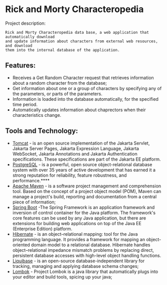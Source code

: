 # Rick and Morty Characteropedia

Project description:

    Rick and Morty Characteropedia data base, a web application that automatically download 
    and update information about characters from external web resources, and download 
    them into the internal database of the application.

## Features:
- Receives a Get Random Character request that retrieves information about a random character from the database;
- Get information about one or a group of characters by specifying any of the parameters, or parts of the parameters.
- Information is loaded into the database automatically, for the specified time period.
- Аutomatically updates information about chaprectors when their characteristics change.
  
## Tools and Technology:
- [Tomcat](https://tomcat.apache.org) - is an open source implementation of the Jakarta Servlet, 
Jakarta Server Pages, Jakarta Expression Language, Jakarta WebSocket, 
Jakarta Annotations and Jakarta Authentication specifications. 
These specifications are part of the Jakarta EE platform.
- [PostgreSQL]((https://www.postgresql.org)) - is a powerful, open source object-relational database system with over 35 years of active development that has earned it a strong reputation for reliability, feature robustness, and performance.****
- [Apache Maven](https://maven.apache.org) - is a software project management and comprehension tool. 
Based on the concept of a project object model (POM), Maven can manage a project's build, 
reporting and documentation from a central piece of information;
- [Spring Boot](https://en.wikipedia.org/wiki/Spring_Framework) -The Spring Framework is an application framework and inversion of control container for the Java platform. The framework's core features can be used by any Java application, but there are extensions for building web applications on top of the Java EE (Enterprise Edition) platform.
- [Hibernate](https://docs.oracle.com/javaee/7/api/javax/servlet/http/HttpServlet.html) -  is an object–relational mapping: tool for the Java programming language. It provides a framework for mapping an object-oriented domain model to a relational database. Hibernate handles object–relational impedance mismatch problems by replacing direct, persistent database accesses with high-level object handling functions.
- [Liquibase](https://en.wikipedia.org/wiki/Liquibase) - is an open-source database-independent library for tracking, managing and applying database schema changes;
- [Lombok]([https://en.wikipedia.org/wiki/Liquibase](https://projectlombok.org)) - Project Lombok is a java library that automatically plugs into your editor and build tools, spicing up your java;
